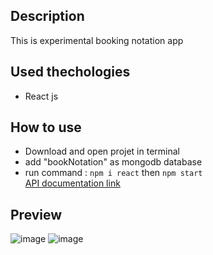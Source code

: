 ## Description
This is experimental booking notation app
## Used thechologies
- React js
## How to use
- Download and open projet in terminal
- add "bookNotation" as mongodb database  
- run command : `npm i react` then `npm start` <br/> 
  [API documentation link](http://localhost:4000/api-docs/)
## Preview
 ![image](https://github.com/user-attachments/assets/bbc88774-b591-40b3-bce6-1a13cb9881d1)
![image](https://github.com/user-attachments/assets/d820b1ff-a877-44ab-a7bd-0f72cc1bb776)


